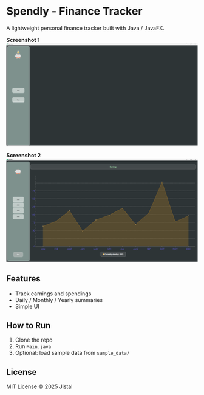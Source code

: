 # Spendly - Finance Tracker

A lightweight personal finance tracker built with Java / JavaFX.

**Screenshot 1**
![Main Menu](src/Images/spendly_image1.png)

**Screenshot 2**
![Yearly Chart](/src/Images/spendly_image2.png)

## Features
- Track earnings and spendings
- Daily / Monthly / Yearly summaries
- Simple UI

## How to Run
1. Clone the repo
2. Run `Main.java`
3. Optional: load sample data from `sample_data/`

## License
MIT License © 2025 Jistal
